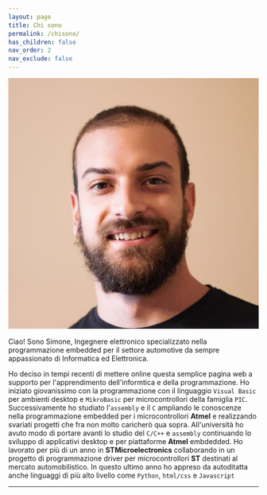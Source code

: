 ```yaml
---
layout: page
title: Chi sono
permalink: /chisono/
has_children: false
nav_order: 2
nav_exclude: false
---
```


<div class="mypic">
    <img src="/mypic.png" alt="persona1">
</div>

Ciao! Sono Simone, Ingegnere elettronico specializzato nella programmazione embedded per il settore automotive da sempre appassionato di Informatica ed Elettronica.

Ho deciso in tempi recenti di mettere online questa semplice pagina web a supporto per l'apprendimento dell'informtica e della programmazione. Ho iniziato giovanissimo con la programmazione con il linguaggio  `Visual Basic` per ambienti desktop e `MikroBasic` per microcontrollori della famiglia `PIC`. Successivamente ho studiato l'`assembly` e il `C` ampliando le conoscenze nella programmazione embedded per i microcontrollori **Atmel** e realizzando svariati progetti che fra non molto caricherò qua sopra. All'università ho avuto modo di portare avanti lo studio del `C/C++` e `assembly` continuando lo sviluppo di applicativi desktop e per piattaforme **Atmel** embdedded. Ho lavorato per più di un anno in **STMicroelectronics** collaborando in un progetto di programmazione driver per microcontrollori **ST** destinati al mercato automobilistico. In questo ultimo anno ho appreso da autoditatta anche linguaggi di più alto livello come `Python`, `html/css` e `Javascript`

---
